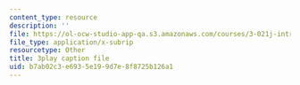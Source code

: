 ```yaml
---
content_type: resource
description: ''
file: https://ol-ocw-studio-app-qa.s3.amazonaws.com/courses/3-021j-introduction-to-modeling-and-simulation-spring-2012/b7ab02c3e6935e199d7e8f8725b126a1_CJkfedF3Y7k.vtt
file_type: application/x-subrip
resourcetype: Other
title: 3play caption file
uid: b7ab02c3-e693-5e19-9d7e-8f8725b126a1
---
```

